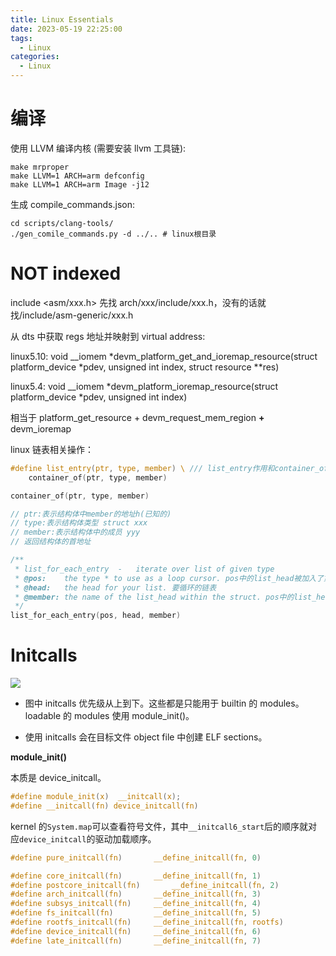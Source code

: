 ```yaml
---
title: Linux Essentials
date: 2023-05-19 22:25:00
tags:
  - Linux
categories:
  - Linux
---
```


# 编译

使用 LLVM 编译内核 (需要安装 llvm 工具链):

```shell
make mrproper
make LLVM=1 ARCH=arm defconfig
make LLVM=1 ARCH=arm Image -j12
```

生成 compile_commands.json:

```shell
cd scripts/clang-tools/
./gen_comile_commands.py -d ../.. # linux根目录
```

# NOT indexed

include <asm/xxx.h> 先找 arch/xxx/include/xxx.h，没有的话就找/include/asm-generic/xxx.h

从 dts 中获取 regs 地址并映射到 virtual address:

linux5.10: void \_\_iomem *devm_platform_get_and_ioremap_resource(struct platform_device *pdev, unsigned int index, struct resource \*\*res)

linux5.4: void \_\_iomem *devm_platform_ioremap_resource(struct platform_device *pdev, unsigned int index)

相当于 platform_get_resource + devm_request_mem_region **+** devm_ioremap

linux 链表相关操作：

```c
#define list_entry(ptr, type, member) \ /// list_entry作用和container_of相同
	container_of(ptr, type, member)

container_of(ptr, type, member)

// ptr:表示结构体中member的地址h(已知的)
// type:表示结构体类型 struct xxx
// member:表示结构体中的成员 yyy
// 返回结构体的首地址

/**
 * list_for_each_entry	-	iterate over list of given type
 * @pos:	the type * to use as a loop cursor. pos中的list_head被加入了第二个成员head中
 * @head:	the head for your list. 要循环的链表
 * @member:	the name of the list_head within the struct. pos中的list_head链表对象
 */
list_for_each_entry(pos, head, member)
```

# Initcalls

![](https://xyc-1316422823.cos.ap-shanghai.myqcloud.com/20230524150950.png)

- 图中 initcalls 优先级从上到下。这些都是只能用于 builtin 的 modules。loadable 的 modules 使用 module_init()。

- 使用 initcalls 会在目标文件 object file 中创建 ELF sections。

**module_init()**

本质是 device_initcall。

```c
#define module_init(x)	__initcall(x);
#define __initcall(fn) device_initcall(fn)
```

kernel 的`System.map`可以查看符号文件，其中`__initcall6_start`后的顺序就对应`device_initcall`的驱动加载顺序。

```c
#define pure_initcall(fn)		__define_initcall(fn, 0)

#define core_initcall(fn)		__define_initcall(fn, 1)
#define postcore_initcall(fn)		__define_initcall(fn, 2)
#define arch_initcall(fn)		__define_initcall(fn, 3)
#define subsys_initcall(fn)		__define_initcall(fn, 4)
#define fs_initcall(fn)			__define_initcall(fn, 5)
#define rootfs_initcall(fn)		__define_initcall(fn, rootfs)
#define device_initcall(fn)		__define_initcall(fn, 6)
#define late_initcall(fn)		__define_initcall(fn, 7)
```
